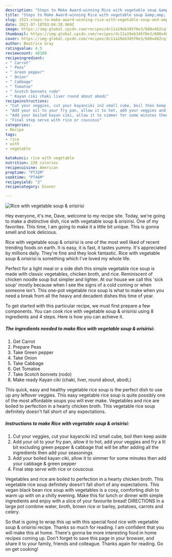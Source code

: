 ```yaml
---
description: "Steps to Make Award-winning Rice with vegetable soup &amp;amp; orisirisi"
title: "Steps to Make Award-winning Rice with vegetable soup &amp;amp; orisirisi"
slug: 1521-steps-to-make-award-winning-rice-with-vegetable-soup-and-amp-orisirisi
date: 2021-07-18T03:04:28.969Z
image: https://img-global.cpcdn.com/recipes/dc11a19eb345f0e3/680x482cq70/rice-with-vegetable-soup-orisirisi-recipe-main-photo.jpg
thumbnail: https://img-global.cpcdn.com/recipes/dc11a19eb345f0e3/680x482cq70/rice-with-vegetable-soup-orisirisi-recipe-main-photo.jpg
cover: https://img-global.cpcdn.com/recipes/dc11a19eb345f0e3/680x482cq70/rice-with-vegetable-soup-orisirisi-recipe-main-photo.jpg
author: Beatrice Gray
ratingvalue: 4.5
reviewcount: 48189
recipeingredient:
- " Carrot"
- " Peas"
- " Green pepper"
- " Onion"
- " Cabbage"
- " Tomatoe"
- " Scotch bonnets rodo"
- " Kayan ciki chaki liver round about abodi"
recipeinstructions:
- "Cut your veggies, cut your kayanciki in2 small cube, boil then keep aside"
- "Add your oil to your fry pan, allow it to hot, add your veggies and fry a lil bit excluding green pepper &amp; cabbage that will be after adding all the ingredients then add your seasonings"
- "Add your boiled kayan ciki, allow it to simmer for some minutes then add your cabbage &amp; green pepper"
- "Final step serve with rice or couscous"
categories:
- Recipe
tags:
- rice
- with
- vegetable

katakunci: rice with vegetable 
nutrition: 220 calories
recipecuisine: American
preptime: "PT32M"
cooktime: "PT46M"
recipeyield: "3"
recipecategory: Dinner

---
```



![Rice with vegetable soup &amp; orisirisi](https://img-global.cpcdn.com/recipes/dc11a19eb345f0e3/680x482cq70/rice-with-vegetable-soup-orisirisi-recipe-main-photo.jpg)

Hey everyone, it's me, Dave, welcome to my recipe site. Today, we're going to make a distinctive dish, rice with vegetable soup &amp; orisirisi. One of my favorites. This time, I am going to make it a little bit unique. This is gonna smell and look delicious.

Rice with vegetable soup &amp; orisirisi is one of the most well liked of recent trending foods on earth. It is easy, it is fast, it tastes yummy. It's appreciated by millions daily. They're fine and they look fantastic. Rice with vegetable soup &amp; orisirisi is something which I've loved my whole life.

Perfect for a light meal or a side dish this simple vegetable rice soup is made with classic vegetables, chicken broth, and rice. Reminiscent of chicken noodle soup but simpler and lighter. At our house we call this &#39;sick soup&#39; mostly because when I see the signs of a cold coming or when someone isn&#39;t. This one-pot vegetable rice soup is what to make when you need a break from all the heavy and decadent dishes this time of year.


To get started with this particular recipe, we must first prepare a few components. You can cook rice with vegetable soup &amp; orisirisi using 8 ingredients and 4 steps. Here is how you can achieve it.

<!--inarticleads1-->

##### The ingredients needed to make Rice with vegetable soup &amp; orisirisi:

1. Get  Carrot
1. Prepare  Peas
1. Take  Green pepper
1. Take  Onion
1. Take  Cabbage
1. Get  Tomatoe
1. Take  Scotch bonnets (rodo)
1. Make ready  Kayan ciki (chaki, liver, round about, abodi,)


This quick, easy and healthy vegetable rice soup is the perfect dish to use up any leftover veggies. This easy vegetable rice soup is quite possibly one of the most affordable soups you will ever make. Vegetables and rice are boiled to perfection in a hearty chicken broth. This vegetable rice soup definitely doesn&#39;t fall short of any expectations. 

<!--inarticleads2-->

##### Instructions to make Rice with vegetable soup &amp; orisirisi:

1. Cut your veggies, cut your kayanciki in2 small cube, boil then keep aside
1. Add your oil to your fry pan, allow it to hot, add your veggies and fry a lil bit excluding green pepper &amp; cabbage that will be after adding all the ingredients then add your seasonings
1. Add your boiled kayan ciki, allow it to simmer for some minutes then add your cabbage &amp; green pepper
1. Final step serve with rice or couscous


Vegetables and rice are boiled to perfection in a hearty chicken broth. This vegetable rice soup definitely doesn&#39;t fall short of any expectations. This vegan black bean rice soup with vegetables is a cosy, comforting dish to warm up with on a chilly evening. Make this for lunch or dinner with simple ingredients and enjoy with a slice of your favourite bread! DIRECTIONS In a large pot combine water, broth, brown rice or barley, potatoes, carrots and celery. 

So that is going to wrap this up with this special food rice with vegetable soup &amp; orisirisi recipe. Thanks so much for reading. I am confident that you will make this at home. There's gonna be more interesting food in home recipes coming up. Don't forget to save this page in your browser, and share it to your family, friends and colleague. Thanks again for reading. Go on get cooking!
